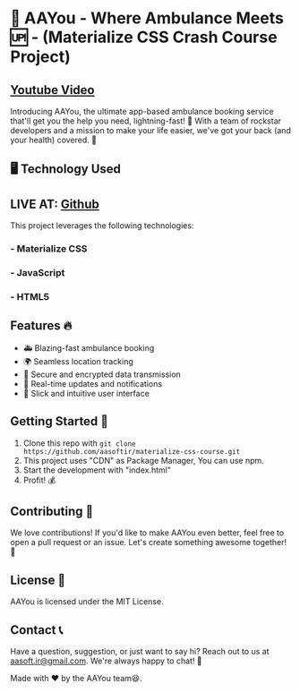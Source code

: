 # 🚀 AAYou - Where Ambulance Meets 🆙 - (Materialize CSS Crash Course Project)

## <a href="https://www.youtube.com/watch?v=2ByCZky5JyA&pp=wgIGCgQQAhgB">Youtube Video</a>

Introducing AAYou, the ultimate app-based ambulance booking service that'll get you the help you need, lightning-fast! 💫 With a team of rockstar developers and a mission to make your life easier, we've got your back (and your health) covered. 💪

## 🖥️ Technology Used
## LIVE AT: [Github](https://aasoftir.github.io/materialize-css-course)

This project leverages the following technologies:

### - **Materialize CSS**
### - **JavaScript**
### - **HTML5**


## Features 🔥

- 🚑 Blazing-fast ambulance booking
- 🌍 Seamless location tracking
- 🔐 Secure and encrypted data transmission
- 💬 Real-time updates and notifications
- 🎨 Slick and intuitive user interface

## Getting Started 🚀

1. Clone this repo with `git clone https://github.com/aasoftir/materialize-css-course.git`
2. This project uses "CDN" as Package Manager, You can use npm.
3. Start the development with "index.html"
4. Profit! 💰

## Contributing 🤝

We love contributions! If you'd like to make AAYou even better, feel free to open a pull request or an issue. Let's create something awesome together! 🌟

## License 📄

AAYou is licensed under the MIT License.

## Contact 📞

Have a question, suggestion, or just want to say hi? Reach out to us at aasoft.ir@gmail.com. We're always happy to chat! 💬

Made with ♥ by the AAYou team😆.

